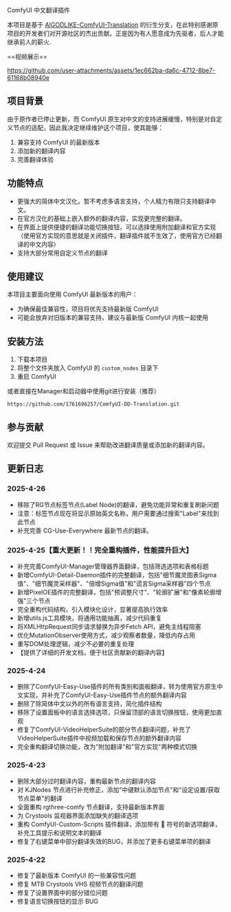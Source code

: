 ComfyUI 中文翻译插件

本项目是基于 [AIGODLIKE-ComfyUI-Translation](https://github.com/AIGODLIKE/AIGODLIKE-ComfyUI-Translation) 的衍生分支，在此特别感谢原项目的开发者们对开源社区的杰出贡献。正是因为有人愿意成为先驱者，后人才能继承前人的薪火.

==视频展示==

https://github.com/user-attachments/assets/1ec662ba-da6c-4712-8be7-61168b08940e

## 项目背景

由于原作者已停止更新，而 ComfyUI 原生对中文的支持进展缓慢，特别是对自定义节点的适配，因此我决定继续维护这个项目，使其能够：

1. 兼容支持 ComfyUI 的最新版本
2. 添加新的翻译内容
3. 完善翻译体验

## 功能特点

- 更强大的简体中文汉化，暂不考虑多语言支持，个人精力有限只支持翻译中文。
- 在官方汉化的基础上嵌入额外的翻译内容，实现更完整的翻译。
- 在界面上提供便捷的翻译功能切换按钮，可以选择使用附加翻译和官方实现
（使用官方实现的意思就是关闭插件，翻译插件就不生效了，使用官方已经翻译的中文内容）
- 支持大部分常用自定义节点的翻译

## 使用建议

本项目主要面向使用 ComfyUI 最新版本的用户：

- 为确保最佳兼容性，项目将优先支持最新版 ComfyUI
- 可能会放弃对旧版本的兼容支持，建议与最新版 ComfyUI 内核一起使用

## 安装方法

1. 下载本项目
2. 将整个文件夹放入 ComfyUI 的 `custom_nodes` 目录下
3. 重启 ComfyUI

或者直接在Manager和启动器中使用git进行安装（推荐）

`https://github.com/1761696257/ComfyUI-DD-Translation.git`

## 参与贡献

欢迎提交 Pull Request 或 Issue 来帮助改进翻译质量或添加新的翻译内容。

## 更新日志

### 2025-4-26
- 移除了RG节点标签节点(Label Node)的翻译，避免功能异常和重复刷新问题
- 注意：标签节点现在将显示原始英文名称，用户需要通过搜索"Label"来找到此节点
- 补充完善 CG-Use-Everywhere 最新节点的翻译。

### 2025-4-25【重大更新！！完全重构插件，性能提升巨大】
- 补充完善ComfyUI-Manager管理器界面翻译，包括筛选选项和表格标题
- 新增ComfyUI-Detail-Daemon插件的完整翻译，包括"细节魔灵图表Sigma值"、"细节魔灵采样器"、"倍增Sigma值"和"谎言Sigma采样器"四个节点
- 新增PixelOE插件的完整翻译，包括"预调整尺寸"、"轮廓扩展"和"像素轮廓增强"三个节点
- 完全重构代码结构，引入模块化设计，显著提高执行效率
- 新增utils.js工具模块，将通用功能抽离，减少代码重复
- 将XMLHttpRequest同步请求替换为异步Fetch API，避免主线程阻塞
- 优化MutationObserver使用方式，减少观察者数量，降低内存占用
- 重写DOM处理逻辑，减少不必要的重复处理
- 【提供了详细的开发文档，便于社区贡献新的翻译内容】

### 2025-4-24
- 删除了ComfyUI-Easy-Use插件的所有类别和面板翻译，转为使用官方原生中文实现，并补充了ComfyUI-Easy-Use插件节点的额外翻译内容
- 删除了除简体中文以外的所有语言支持，简化插件结构
- 移除了设置面板中的语言选择选项，只保留顶部的语言切换按钮，使用更加直观
- 修复了ComfyUI-VideoHelperSuite的部分节点翻译问题，补充了VideoHelperSuite插件中视频加载和保存节点的额外翻译内容
- 完全重构翻译切换功能，改为"附加翻译"和"官方实现"两种模式切换

### 2025-4-23
- 删除大部分过时翻译内容，重构最新节点的翻译内容
- 对 KJNodes 节点进行补充修正，添加"中键默认添加节点"和"设定设置/获取节点菜单"的翻译
- 全面重构 rgthree-comfy 节点翻译，支持最新版本界面
- 为 Crystools 监视器界面添加缺失的翻译选项
- 重构 ComfyUI-Custom-Scripts 插件翻译，添加带有 🐍 符号的新选项翻译，补充工具提示和说明文本的翻译
- 修复了右键菜单中部分翻译失效的BUG，并添加了更多右键菜单项的翻译

### 2025-4-22
- 修复了最新版本 ComfyUI 的一些兼容性问题
- 修复 MTB Crystools VHS 视频节点的翻译问题
- 修复了设置界面中的部分错位问题
- 修复语言切换按钮的显示 BUG
